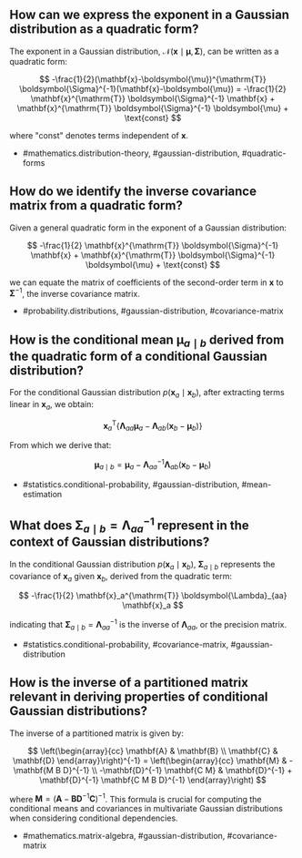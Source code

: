 ## How can we express the exponent in a Gaussian distribution as a quadratic form?

The exponent in a Gaussian distribution, $\mathcal{N}(\mathbf{x} \mid \boldsymbol{\mu}, \boldsymbol{\Sigma})$, can be written as a quadratic form:

$$
-\frac{1}{2}(\mathbf{x}-\boldsymbol{\mu})^{\mathrm{T}} \boldsymbol{\Sigma}^{-1}(\mathbf{x}-\boldsymbol{\mu}) = -\frac{1}{2} \mathbf{x}^{\mathrm{T}} \boldsymbol{\Sigma}^{-1} \mathbf{x} + \mathbf{x}^{\mathrm{T}} \boldsymbol{\Sigma}^{-1} \boldsymbol{\mu} + \text{const}
$$

where "const" denotes terms independent of $\mathbf{x}$.

- #mathematics.distribution-theory, #gaussian-distribution, #quadratic-forms

## How do we identify the inverse covariance matrix from a quadratic form?

Given a general quadratic form in the exponent of a Gaussian distribution:

$$
-\frac{1}{2} \mathbf{x}^{\mathrm{T}} \boldsymbol{\Sigma}^{-1} \mathbf{x} + \mathbf{x}^{\mathrm{T}} \boldsymbol{\Sigma}^{-1} \boldsymbol{\mu} + \text{const}
$$

we can equate the matrix of coefficients of the second-order term in $\mathbf{x}$ to $\boldsymbol{\Sigma}^{-1}$, the inverse covariance matrix.

- #probability.distributions, #gaussian-distribution, #covariance-matrix

## How is the conditional mean $\boldsymbol{\mu}_{a \mid b}$ derived from the quadratic form of a conditional Gaussian distribution?

For the conditional Gaussian distribution $p(\mathbf{x}_a \mid \mathbf{x}_b)$, after extracting terms linear in $\mathbf{x}_a$, we obtain:

$$
\mathbf{x}_a^{\mathrm{T}}\left\{\boldsymbol{\Lambda}_{aa} \boldsymbol{\mu}_a - \boldsymbol{\Lambda}_{ab}(\mathbf{x}_b - \boldsymbol{\mu}_b)\right\}
$$

From which we derive that:

$$
\boldsymbol{\mu}_{a \mid b} = \boldsymbol{\mu}_a - \boldsymbol{\Lambda}_{aa}^{-1} \boldsymbol{\Lambda}_{ab}(\mathbf{x}_b - \boldsymbol{\mu}_b)
$$

- #statistics.conditional-probability, #gaussian-distribution, #mean-estimation

## What does $\boldsymbol{\Sigma}_{a \mid b}=\boldsymbol{\Lambda}_{aa}^{-1}$ represent in the context of Gaussian distributions?

In the conditional Gaussian distribution $p(\mathbf{x}_a \mid \mathbf{x}_b)$, $\boldsymbol{\Sigma}_{a \mid b}$ represents the covariance of $\mathbf{x}_a$ given $\mathbf{x}_b$, derived from the quadratic term:

$$
-\frac{1}{2} \mathbf{x}_a^{\mathrm{T}} \boldsymbol{\Lambda}_{aa} \mathbf{x}_a
$$

indicating that $\boldsymbol{\Sigma}_{a \mid b}=\boldsymbol{\Lambda}_{aa}^{-1}$ is the inverse of $\boldsymbol{\Lambda}_{aa}$, or the precision matrix.

- #statistics.conditional-probability, #covariance-matrix, #gaussian-distribution

## How is the inverse of a partitioned matrix relevant in deriving properties of conditional Gaussian distributions?

The inverse of a partitioned matrix is given by:

$$
\left(\begin{array}{cc}
\mathbf{A} & \mathbf{B} \\
\mathbf{C} & \mathbf{D}
\end{array}\right)^{-1} = \left(\begin{array}{cc}
\mathbf{M} & -\mathbf{M B D}^{-1} \\
-\mathbf{D}^{-1} \mathbf{C M} & \mathbf{D}^{-1} + \mathbf{D}^{-1} \mathbf{C M B D}^{-1}
\end{array}\right)
$$

where $\mathbf{M} = (\mathbf{A} - \mathbf{B D}^{-1} \mathbf{C})^{-1}$. This formula is crucial for computing the conditional means and covariances in multivariate Gaussian distributions when considering conditional dependencies.

- #mathematics.matrix-algebra, #gaussian-distribution, #covariance-matrix